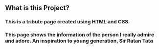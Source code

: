 ## What is this Project?

### This is a tribute page created using HTML and CSS.

### This page shows the information of the person I really admire and adore. An inspiration to young generation, Sir Ratan Tata